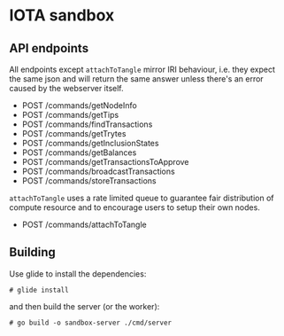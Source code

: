 # IOTA sandbox

## API endpoints

All endpoints except `attachToTangle` mirror IRI behaviour, i.e. they expect the 
same json and will return the same answer unless there's an error caused by the
webserver itself.

- POST /commands/getNodeInfo
- POST /commands/getTips
- POST /commands/findTransactions
- POST /commands/getTrytes
- POST /commands/getInclusionStates
- POST /commands/getBalances
- POST /commands/getTransactionsToApprove
- POST /commands/broadcastTransactions
- POST /commands/storeTransactions

`attachToTangle` uses a rate limited queue to guarantee fair distribution of 
compute resource and to encourage users to setup their own nodes.

- POST /commands/attachToTangle

## Building

Use glide to install the dependencies:

```
# glide install
```

and then build the server (or the worker):

```
# go build -o sandbox-server ./cmd/server
```
